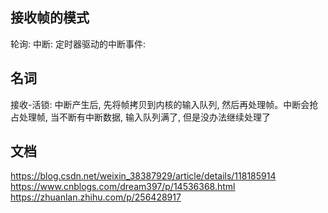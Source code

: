 ## 接收帧的模式
轮询:
中断: 
定时器驱动的中断事件:  


## 名词
接收-活锁: 中断产生后, 先将帧拷贝到内核的输入队列, 然后再处理帧。中断会抢占处理帧, 当不断有中断数据, 输入队列满了, 但是没办法继续处理了   



## 文档 
https://blog.csdn.net/weixin_38387929/article/details/118185914 
https://www.cnblogs.com/dream397/p/14536368.html  
https://zhuanlan.zhihu.com/p/256428917  